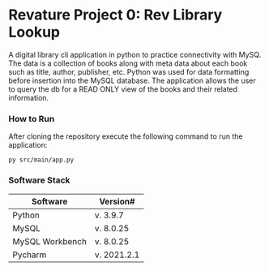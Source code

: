 # Revature Project 0: Rev Library Lookup
A digital library cli application in python to practice connectivity with MySQ. The data is a collection of books along with meta data about each book such as title, author, publisher, etc. Python was used for data formatting before insertion into the MySQL database. The application allows the user to query the db for a READ ONLY view of the books and their related information.

### How to Run
After cloning the repository execute the following command to run the application:
```
py src/main/app.py
```
### Software Stack
Software | Version#
-------- | --------
Python | v. 3.9.7
MySQL | v. 8.0.25
MySQL Workbench | v. 8.0.25
Pycharm | v. 2021.2.1
